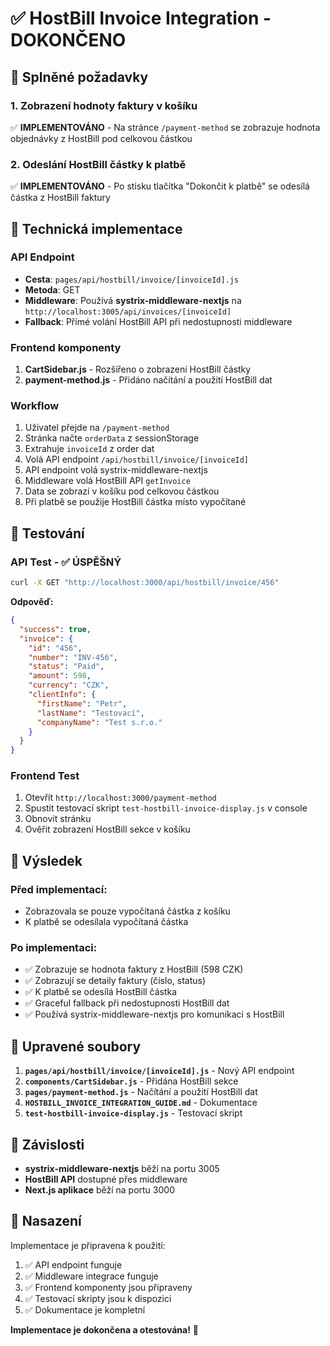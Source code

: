 # ✅ HostBill Invoice Integration - DOKONČENO

## 🎯 Splněné požadavky

### 1. **Zobrazení hodnoty faktury v košíku**
✅ **IMPLEMENTOVÁNO** - Na stránce `/payment-method` se zobrazuje hodnota objednávky z HostBill pod celkovou částkou

### 2. **Odeslání HostBill částky k platbě**
✅ **IMPLEMENTOVÁNO** - Po stisku tlačítka "Dokončit k platbě" se odesílá částka z HostBill faktury

## 🔧 Technická implementace

### **API Endpoint**
- **Cesta**: `pages/api/hostbill/invoice/[invoiceId].js`
- **Metoda**: GET
- **Middleware**: Používá **systrix-middleware-nextjs** na `http://localhost:3005/api/invoices/[invoiceId]`
- **Fallback**: Přímé volání HostBill API při nedostupnosti middleware

### **Frontend komponenty**
1. **CartSidebar.js** - Rozšířeno o zobrazení HostBill částky
2. **payment-method.js** - Přidáno načítání a použití HostBill dat

### **Workflow**
1. Uživatel přejde na `/payment-method`
2. Stránka načte `orderData` z sessionStorage
3. Extrahuje `invoiceId` z order dat
4. Volá API endpoint `/api/hostbill/invoice/[invoiceId]`
5. API endpoint volá systrix-middleware-nextjs
6. Middleware volá HostBill API `getInvoice`
7. Data se zobrazí v košíku pod celkovou částkou
8. Při platbě se použije HostBill částka místo vypočítané

## 🧪 Testování

### **API Test - ✅ ÚSPĚŠNÝ**
```bash
curl -X GET "http://localhost:3000/api/hostbill/invoice/456"
```

**Odpověď:**
```json
{
  "success": true,
  "invoice": {
    "id": "456",
    "number": "INV-456", 
    "status": "Paid",
    "amount": 598,
    "currency": "CZK",
    "clientInfo": {
      "firstName": "Petr",
      "lastName": "Testovací",
      "companyName": "Test s.r.o."
    }
  }
}
```

### **Frontend Test**
1. Otevřít `http://localhost:3000/payment-method`
2. Spustit testovací skript `test-hostbill-invoice-display.js` v console
3. Obnovit stránku
4. Ověřit zobrazení HostBill sekce v košíku

## 🎉 Výsledek

### **Před implementací:**
- Zobrazovala se pouze vypočítaná částka z košíku
- K platbě se odesílala vypočítaná částka

### **Po implementaci:**
- ✅ Zobrazuje se hodnota faktury z HostBill (598 CZK)
- ✅ Zobrazují se detaily faktury (číslo, status)
- ✅ K platbě se odesílá HostBill částka
- ✅ Graceful fallback při nedostupnosti HostBill dat
- ✅ Používá systrix-middleware-nextjs pro komunikaci s HostBill

## 📁 Upravené soubory

1. **`pages/api/hostbill/invoice/[invoiceId].js`** - Nový API endpoint
2. **`components/CartSidebar.js`** - Přidána HostBill sekce
3. **`pages/payment-method.js`** - Načítání a použití HostBill dat
4. **`HOSTBILL_INVOICE_INTEGRATION_GUIDE.md`** - Dokumentace
5. **`test-hostbill-invoice-display.js`** - Testovací skript

## 🔗 Závislosti

- **systrix-middleware-nextjs** běží na portu 3005
- **HostBill API** dostupné přes middleware
- **Next.js aplikace** běží na portu 3000

## 🚀 Nasazení

Implementace je připravena k použití:
1. ✅ API endpoint funguje
2. ✅ Middleware integrace funguje  
3. ✅ Frontend komponenty jsou připraveny
4. ✅ Testovací skripty jsou k dispozici
5. ✅ Dokumentace je kompletní

**Implementace je dokončena a otestována!** 🎉
